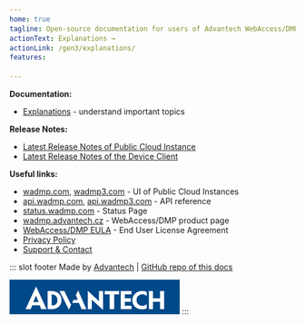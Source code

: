 ```yaml
---
home: true
tagline: Open-source documentation for users of Advantech WebAccess/DMP software
actionText: Explanations →
actionLink: /gen3/explanations/
features:

---
```


**Documentation:**

  * [Explanations](/gen3/explanations/) - understand important topics
  
**Release Notes:**
  * [Latest Release Notes of Public Cloud Instance](/gen3/release-notes/)
  * [Latest Release Notes of the Device Client](/gen3/client/)

**Useful links:**
* [wadmp.com](https://wadmp.com), [wadmp3.com](https://wadmp3.com) - UI of Public Cloud Instances
* [api.wadmp.com](https://api.wadmp.com), [api.wadmp3.com](https://api.wadmp3.com) - API reference
* [status.wadmp.com](https://status.wadmp.com) - Status Page
* [wadmp.advantech.cz](https://wadmp.advantech.cz) - WebAccess/DMP product page
* [WebAccess/DMP EULA](/eula.html) - End User License Agreement
* [Privacy Policy](/privacy-policy.html)
* [Support & Contact](/contact/)  

::: slot footer
Made by [Advantech](https://icr.advantech.cz) | [GitHub repo of this docs](https://github.com/wadmp/wadmp.github.io)

<img src="./advantech.png" width="300">
:::


